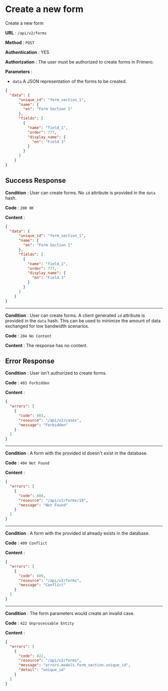 # Create a new form

Create a new form

**URL** : `/api/v2/forms`

**Method** : `POST`

**Authentication** : YES

**Authorization** : The user must be authorized to create forms in Primero.

**Parameters** :

* `data` A JSON representation of the forms to be created.
```json
{
  "data": {
      "unique_id": "form_section_1",
      "name": {
        "en": "Form Section 1"
      },
      "fields": [
        {
          "name": "field_1",
          "order": 777,
          "display_name": {
            "en": "Field 1"
          }
        }
      ]
    }
}
```

## Success Response

**Condition** : User can create forms.
No `id` attribute is provided in the `data` hash.

**Code** : `200 OK`

**Content** :

```json
{
  "data": {
      "unique_id": "form_section_1",
      "name": {
        "en": "Form Section 1"
      },
      "fields": [
        {
          "name": "field_1",
          "order": 777,
          "display_name": {
            "en": "Field 1"
          }
        }
      ]
    }
}
```

---

**Condition** : User can create forms.
A client generated `id` attribute is provided in the `data` hash.
This can be used to minimize the amount of data exchanged for low bandwidth scenarios.

**Code** : `204 No Content`

**Content** : The response has no content.

## Error Response

**Condition** : User isn't authorized to create forms.

**Code** : `403 Forbidden`

**Content** :

```json
{
  "errors": [
    {
      "code": 403,
      "resource": "/api/v2/cases",
      "message": "Forbidden"
    }
  ]
}
```

---

**Condition** : A form with the provided id doesn't exist in the database.

**Code** : `404 Not Found`

**Content** :

```json
{
  "errors": [
    {
      "code": 404,
      "resource": "/api/v2/forms/10",
      "message": "Not Found"
    }
  ]
}
```

---

**Condition** : A form with the provided id already exists in the database.

**Code** : `409 Conflict`

**Content** :

```json
{
  "errors": [
    {
      "code": 409,
      "resource": "/api/v2/forms",
      "message": "Conflict"
    }
  ]
}
```

---

**Condition** : The form parameters would create an invalid case.

**Code** : `422 Unprocessable Entity`

**Content** :

```json
{
  "errors": [
    {
      "code": 422,
      "resource": "/api/v2/forms",
      "message": "errors.models.form_section.unique_id",
      "detail": "unique_id"
    }
  ]
}
```
